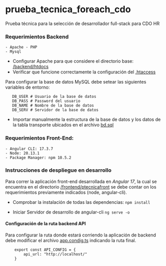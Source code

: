 # prueba_tecnica_foreach_cdo
Prueba técnica para la selección de desarrollador full-stack para CDO HR


### Requerimientos Backend
    - Apache - PHP
    - Mysql 

- Configurar Apache para que considere el directorio base: [/backend/htdocs](/backend/htdocs)
- Verificar que funcione correctamente la configuración del [.htaccess](/backend/htdocs/.htaccess)

Para configurar la base de datos MySQL debe setear las siguientes variables de entorno:
```SH
   DB_USER # Usuario de la base de datos
   DB_PASS # Password del usuario
   DB_NAME # Nombre de la base de datos
   DB_SERV # Servidor de la base de datos
```

 - Importar manualmente la estructura de la base de datos y los datos de la tabla transporte ubicados en el archivo [bd.sql](/backend/bd.sql)

 
### Requerimientos Front-End:
    - Angular CLI: 17.3.7
    - Node: 20.13.1
    - Package Manager: npm 10.5.2

### Instrucciones de despliegue en desarrollo
Para correr la aplicación front-end desarrollada en *Angular 17*, la cual se encuentra en el directorio [/frontend/ptecnicafront](/frontend/ptecnicafront) se debe contar on los requerimientos previamente indicados (node, angular-cli).

- Comprobar la instalación de todas las dependencias: `npm install`

- Iniciar Servidor de desarrollo de angular-cli
`ng serve -o `

#### Configuración de la ruta backend API

Para configurar la ruta donde estará corriendo la aplicación de backend debe modificar el archivo [app.condig.ts](/frontend/ptecnicafront/src/app/app.config.ts) indicando la ruta final.

```TS
    export const API_CONFIG = {
        api_url: "http://localhost/"
    }
```